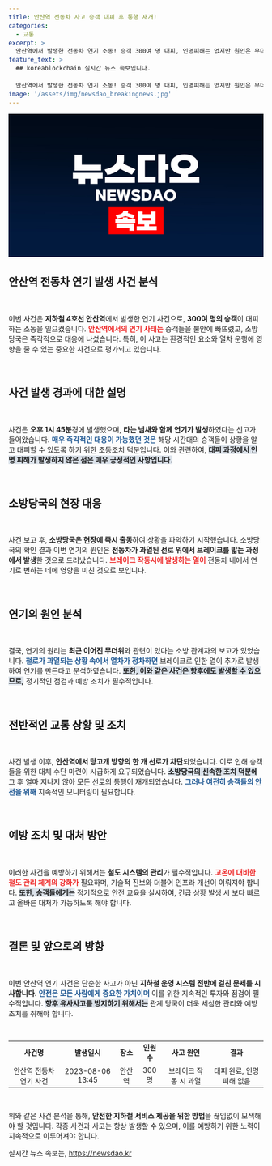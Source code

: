 ```yaml
---
title: 안산역 전동차 사고 승객 대피 후 통행 재개!
categories:
  - 교통
excerpt: >
  안산역에서 발생한 전동차 연기 소동! 승객 300여 명 대피, 인명피해는 없지만 원인은 무더위로 인한 선로 과열. 자세한 내용은 클릭해 확인해보세요!
feature_text: >
  ## koreablockchain 실시간 뉴스 속보입니다.

  안산역에서 발생한 전동차 연기 소동! 승객 300여 명 대피, 인명피해는 없지만 원인은 무더위로 인한 선로 과열. 자세한 내용은 클릭해 확인해보세요!
image: '/assets/img/newsdao_breakingnews.jpg'
---
```


<p><img src="/assets/img/newsdao_breakingnews.jpg" alt="koreablockchain 속보" /></p>

<h2 data-ke-size="size26">안산역 전동차 연기 발생 사건 분석</h2>

<p data-ke-size="size16">&nbsp;</p>

<p>이번 사건은 <strong>지하철 4호선 안산역</strong>에서 발생한 연기 사건으로, <strong>300여 명의 승객</strong>이 대피하는 소동을 일으켰습니다. <b><span style="color: #ee2323;">안산역에서의 연기 사태는</span></b> 승객들을 불안에 빠뜨렸고, 소방당국은 즉각적으로 대응에 나섰습니다. 특히, 이 사고는 환경적인 요소와 열차 운행에 영향을 줄 수 있는 중요한 사건으로 평가되고 있습니다. </p>

<p data-ke-size="size16">&nbsp;</p>

<h2 data-ke-size="size26">사건 발생 경과에 대한 설명</h2>

<p data-ke-size="size16">&nbsp;</p>

<p>사건은 <strong>오후 1시 45분</strong>경에 발생했으며, <strong>타는 냄새와 함께 연기가 발생</strong>하였다는 신고가 들어왔습니다. <b><span style="color: #1a5490;">매우 즉각적인 대응이 가능했던 것은</span></b> 해당 시간대의 승객들이 상황을 알고 대피할 수 있도록 하기 위한 초동조치 덕분입니다. 이와 관련하여, <b><span style="background-color: #21538527;">대피 과정에서 인명 피해가 발생하지 않은 점은 매우 긍정적인 사항입니다.</span></b> </p>

<p data-ke-size="size16">&nbsp;</p>

<h2 data-ke-size="size26">소방당국의 현장 대응</h2>

<p data-ke-size="size16">&nbsp;</p>

<p>사건 보고 후, <strong>소방당국은 현장에 즉시 출동</strong>하여 상황을 파악하기 시작했습니다. 소방당국의 확인 결과 이번 연기의 원인은 <strong>전동차가 과열된 선로 위에서 브레이크를 밟는 과정에서 발생</strong>한 것으로 드러났습니다. <b><span style="color: #ee2323;">브레이크 작동시에 발생하는 열이</span></b> 전동차 내에서 연기로 변하는 데에 영향을 미친 것으로 보입니다.</p>

<p data-ke-size="size16">&nbsp;</p>

<h2 data-ke-size="size26">연기의 원인 분석</h2>

<p data-ke-size="size16">&nbsp;</p>

<p>결국, 연기의 원리는 <strong>최근 이어진 무더위</strong>와 관련이 있다는 소방 관계자의 보고가 있었습니다. <b><span style="color: #1a5490;">철로가 과열되는 상황 속에서 열차가 정차하면</span></b> 브레이크로 인한 열이 추가로 발생하여 연기를 만든다고 분석하였습니다. <b><span style="background-color: #21538527;">또한, 이와 같은 사건은 향후에도 발생할 수 있으므로,</span></b> 정기적인 점검과 예방 조치가 필수적입니다.</p>

<p data-ke-size="size16">&nbsp;</p>

<h2 data-ke-size="size26">전반적인 교통 상황 및 조치</h2>

<p data-ke-size="size16">&nbsp;</p>

<p>사건 발생 이후, <strong>안산역에서 당고개 방향의 한 개 선로가 차단</strong>되었습니다. 이로 인해 승객들을 위한 대체 수단 마련이 시급하게 요구되었습니다. <b><span style="background-color: #21538527;">소방당국의 신속한 조치 덕분에</span></b> 그 후 얼마 지나지 않아 모든 선로의 통행이 재개되었습니다. <b><span style="color: #1a5490;">그러나 여전히 승객들의 안전을 위해</span></b> 지속적인 모니터링이 필요합니다.</p>

<p data-ke-size="size16">&nbsp;</p>

<h2 data-ke-size="size26">예방 조치 및 대처 방안</h2>

<p data-ke-size="size16">&nbsp;</p>

<p>이러한 사건을 예방하기 위해서는 <strong>철도 시스템의 관리</strong>가 필수적입니다. <b><span style="color: #ee2323;">고온에 대비한 철도 관리 체계의 강화가</span></b> 필요하며, 기술적 진보와 더불어 인프라 개선이 이뤄져야 합니다. <b><span style="background-color: #21538527;">또한, 승객들에게는</span></b> 정기적으로 안전 교육을 실시하여, 긴급 상황 발생 시 보다 빠르고 올바른 대처가 가능하도록 해야 합니다.</p>

<p data-ke-size="size16">&nbsp;</p>

<h2 data-ke-size="size26">결론 및 앞으로의 방향</h2>

<p data-ke-size="size16">&nbsp;</p>

<p>이번 안산역 연기 사건은 단순한 사고가 아닌 <strong>지하철 운영 시스템 전반에 걸친 문제를 시사합니다</strong>. <b><span style="color: #1a5490;">안전은 모든 사람에게 중요한 가치이며</span></b> 이를 위한 지속적인 투자와 점검이 필수적입니다. <b><span style="background-color: #21538527;">향후 유사사고를 방지하기 위해서는</span></b> 관계 당국이 더욱 세심한 관리와 예방 조치를 취해야 합니다. </p>

<p data-ke-size="size16">&nbsp;</p>

<table>
    <tr>
        <td style="text-align: center; height: 17px;"><b>사건명</b></td>
        <td style="text-align: center; height: 17px;"><b>발생일시</b></td>
        <td style="text-align: center; height: 17px;"><b>장소</b></td>
        <td style="text-align: center; height: 17px;"><b>인원 수</b></td>
        <td style="text-align: center; height: 17px;"><b>사고 원인</b></td>
        <td style="text-align: center; height: 17px;"><b>결과</b></td>
    </tr>
    <tr>
        <td style="text-align: center; height: 17px;">안산역 전동차 연기 사건</td>
        <td style="text-align: center; height: 17px;">2023-08-06 13:45</td>
        <td style="text-align: center; height: 17px;">안산역</td>
        <td style="text-align: center; height: 17px;">300명</td>
        <td style="text-align: center; height: 17px;">브레이크 작동 시 과열</td>
        <td style="text-align: center; height: 17px;">대피 완료, 인명 피해 없음</td>
    </tr>
</table>

<p data-ke-size="size16">&nbsp;</p>

<p>위와 같은 사건 분석을 통해, <strong>안전한 지하철 서비스 제공을 위한 방법</strong>을 끊임없이 모색해야 할 것입니다. 각종 사건과 사고는 항상 발생할 수 있으며, 이를 예방하기 위한 노력이 지속적으로 이루어져야 합니다.</p>
실시간 뉴스 속보는, <a href="https://newsdao.kr" rel="dofollow">https://newsdao.kr</a>


